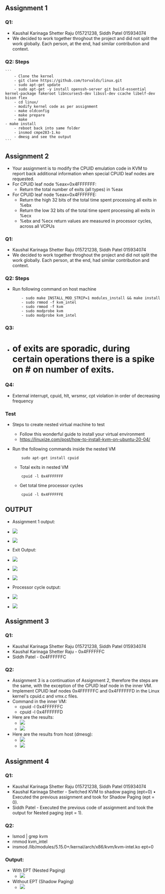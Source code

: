 ## Assignment 1

### Q1: 
 - Kaushal Karinaga Shetter Raju 015721238, Siddh Patel 015934074
 - We decided to work together throghout the project and did not split the work globally. Each person, at the end, had similar contribution and context. 

### Q2: Steps 
    ```
        - Clone the kernel
        - git clone https://github.com/torvalds/linux.git
        - sudo apt-get update
        - sudo apt-get -y install openssh-server git build-essential kernel-package fakeroot libncurses5-dev libssl-dev ccache libelf-dev bison flex
        - cd linux/
        - modify kernel code as per assignment
        - make oldconfig
        - make prepare
        - make
 	- make install
        - reboot back into same folder
        - insmod cmpe283-1.ko
        - dmesg and see the output
    ```

## Assignment 2
- Your assignment is to modify the CPUID emulation code in KVM to report back additional information when special CPUID leaf nodes are requested.
- For CPUID leaf node %eax=0x4FFFFFFF:
	- Return the total number of exits (all types) in %eax
- For CPUID leaf node %eax=0x4FFFFFFE:
	- Return the high 32 bits of the total time spent processing all exits in %ebx
	- Return the low 32 bits of the total time spent processing all exits in %ecx
	- %ebx and %ecx return values are measured in processor cycles, across all VCPUs

### Q1: 
 - Kaushal Karinaga Shetter Raju 015721238, Siddh Patel 015934074
 - We decided to work together throghout the project and did not split the work globally. Each person, at the end, had similar contribution and context. 

### Q2: Steps 
 -  Run following command on host machine
    ```
        - sudo make INSTALL_MOD_STRIP=1 modules_install && make install
	    - sudo rmmod -f kvm_intel
	    - sudo rmmod -f kvm
   	    - sudo modprobe kvm
        - sudo modprobe kvm_intel
    ```

### Q3: 
 - # of exits are sporadic, during certain operations there is a spike on # on number of exits. 
### Q4: 
 - External interrupt, cpuid, hlt, wrsmsr, cpt violation in order of decreasing frequency

### Test
- Steps to create nested virtual machine to test
	- Follow this wonderful guide to install your virtual environment
	- https://linuxize.com/post/how-to-install-kvm-on-ubuntu-20-04/
	
- Run the following commands inside the nested VM
	```
		sudo apt-get install cpuid
	```
	-  Total exits in nested VM
	```
		cpuid -l 0x4FFFFFFF	
	```
	-  Get total time processor cycles
	```
		cpuid -l 0x4FFFFFFE
	```
## OUTPUT
   - Assignment 1 output: 
   - ![](out/6.png)
   - ![](out/7.png)

   - Exit Output: 
   - ![](out/1.png)
   - ![](out/2.png)
   - ![](out/3.png)
  
   - Processor cycle output:
   - ![](out/4.png)
   - ![](out/5.png)

## Assignment 3
### Q1:
  - Kaushal Karinaga Shetter Raju 015721238, Siddh Patel 015934074
  - Kaushal Karinaga Shetter Raju - 0x4FFFFFFC
  - Siddh Patel - 0x4FFFFFFC

### Q2:
  - Assignment 3 is a continuation of Assignment 2, therefore the steps are the same, with the exception of the CPUID leaf node in the inner VM.
  - Implement CPUID leaf nodes 0x4FFFFFFC and 0x4FFFFFFD in the Linux kernel's cpuid.c and vmx.c files.
  - Command in the inner VM:
    - cpuid -l 0x4FFFFFFC
    - cpuid -l 0x4FFFFFFD
  - Here are the results:
    - ![](out/3-1.png)
    - ![](out/3-2.png)
  - Here are the results from host (dmesg): 
    - ![](out/3-4.png)
    - ![](out/3-3.png)


## Assignment 4
### Q1:
  - Kaushal Karinaga Shetter Raju 015721238, Siddh Patel 015934074
  - Kaushal Karinaga Shetter - Switched KVM to shadow paging (ept=0)
•	Executed the previous assignment and took for Shadow Paging (ept = 0). 
  - Siddh Patel - Executed the previous code of assignment and took the output for Nested paging (ept = 1). 
### Q2:
  - lsmod | grep kvm
  - rmmod kvm_intel
  - insmod /lib/modules/5.15.0+/kernal/arch/x86/kvm/kvm-intel.ko ept=0

### Output: 
  - With EPT (Nested Paging)
    - ![](out/3-6.png)
  - Without EPT (Shadow Paging) 
    - ![](out/3-5.png)

  
